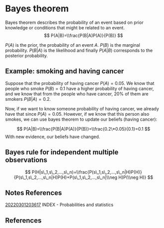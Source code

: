 ---
---
# Bayes theorem

Bayes theorem describes the probability of an event based on prior
knowledge or conditions that might be related to an event.
$$
P(A|B)=\\frac{P(B|A)P(A)}{P(B)}
$$

*P*(*A*) is the prior, the probability of an event *A*. *P*(*B*) is the
marginal probability. *P*(*B*|*A*) is the likelihood and finally
*P*(*A*|*B*) corresponds to the posterior probability.

## Example: smoking and having cancer

Suppose that the probability of having cancer *P*(*A*) = 0.05. We know
that people who smoke *P*(*B*) = 0.1 have a higher probability of having
cancer, and we know that from the people who have cancer, 20% of them
are smokers *P*(*B*|*A*) = 0.2.

Now, if we want to know someone probability of having cancer, we already
have that since *P*(*A*) = 0.05. However, if we know that this person
also smokes, we can use bayes theorem to update our beliefs (having
cancer):

$$
P(A|B)=\\frac{P(B|A)P(A)}{P(B)}=\\frac{0.2\*0.05}{0.1}=0.1
$$
With new evidence, our beliefs have changed.

## Bayes rule for independent multiple observations

$$
P(H|s\_1,s\_2,...,s\_n)=\\frac{P(s\_1,s\_2,...,s\_n|H)P(H)}{P(s\_1,s\_2,...,s\_n|H)P(H)+P(s\_1,s\_2,...,s\_n|\\neg H)P(\\neg H)}
$$

## Notes References

[20220301203617](/notes/20220301203617) INDEX - Probabilities and statistics

## References
